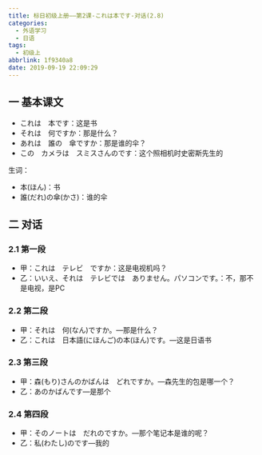 ```yaml
---
title: 标日初级上册——第2课-これは本です-对话(2.8)
categories:
  - 外语学习
  - 日语
tags:
  - 初级上
abbrlink: 1f9340a8
date: 2019-09-19 22:09:29
---
```

## 一 基本课文

* これは　本です：这是书
* それは　何ですか：那是什么？
* あれは　誰の　傘ですか：那是谁的伞？
* この　カメラは　スミスさんのです：这个照相机时史密斯先生的

<!--more-->

生词：

* 本(ほん)：书
* 誰(だれ)の傘(かさ)：谁的伞

## 二 对话

### 2.1 第一段
* 甲：これは　テレビ　ですか：这是电视机吗？
* 乙：いいえ、それは　テレビでは　ありません。パソコンです。：不，那不是电视，是PC

### 2.2 第二段

* 甲：それは　何(なん)ですか。—那是什么？
* 乙：これは　日本語(にほんご)の本(ほん)です。—这是日语书

### 2.3 第三段

* 甲：森(もり)さんのかばんは　どれですか。—森先生的包是哪一个？
* 乙：あのかばんです—是那个

### 2.4  第四段

* 甲：そのノートは　だれのですか。—那个笔记本是谁的呢？
* 乙：私(わたし)のです—我的

